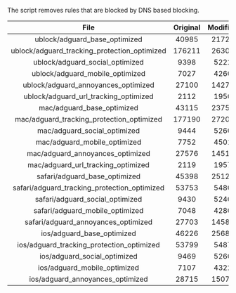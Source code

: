 The script removes rules that are blocked by DNS based blocking.


| File | Original | Modified |
|:----:|:-----:|:-----:|
| ublock/adguard_base_optimized | 40985 | 21728 |
| ublock/adguard_tracking_protection_optimized | 176211 | 26309 |
| ublock/adguard_social_optimized | 9398 | 5222 |
| ublock/adguard_mobile_optimized | 7027 | 4260 |
| ublock/adguard_annoyances_optimized | 27100 | 14279 |
| ublock/adguard_url_tracking_optimized | 2112 | 1950 |
| mac/adguard_base_optimized | 43115 | 23756 |
| mac/adguard_tracking_protection_optimized | 177190 | 27201 |
| mac/adguard_social_optimized | 9444 | 5260 |
| mac/adguard_mobile_optimized | 7752 | 4501 |
| mac/adguard_annoyances_optimized | 27576 | 14512 |
| mac/adguard_url_tracking_optimized | 2119 | 1957 |
| safari/adguard_base_optimized | 45398 | 25129 |
| safari/adguard_tracking_protection_optimized | 53753 | 5480 |
| safari/adguard_social_optimized | 9430 | 5240 |
| safari/adguard_mobile_optimized | 7048 | 4280 |
| safari/adguard_annoyances_optimized | 27703 | 14585 |
| ios/adguard_base_optimized | 46226 | 25682 |
| ios/adguard_tracking_protection_optimized | 53799 | 5487 |
| ios/adguard_social_optimized | 9469 | 5260 |
| ios/adguard_mobile_optimized | 7107 | 4322 |
| ios/adguard_annoyances_optimized | 28715 | 15072 |